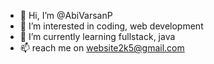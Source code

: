 - 👋 Hi, I’m @AbiVarsanP
- 👀 I’m interested in coding, web development
- 🌱 I’m currently learning fullstack, java
- 📫 reach me on website2k5@gmail.com

<!---
AbiVarsanP/AbiVarsanP is a ✨ special ✨ repository because its `README.md` (this file) appears on your GitHub profile.
You can click the Preview link to take a look at your changes.
--->
